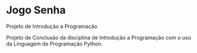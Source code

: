 # Jogo Senha
 Projeto de Introdução a Programação

 Projeto de Conclusão da disciplina de Introdução a Programação com o uso da Linguagem de Programação Python.
